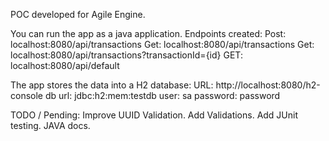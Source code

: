 POC developed for Agile Engine.

You can run the app as a java application.
Endpoints created:
Post: localhost:8080/api/transactions
Get: localhost:8080/api/transactions
Get: localhost:8080/api/transactions?transactionId={id}
GET: localhost:8080/api/default

The app stores the data into a H2 database:
  URL: http://localhost:8080/h2-console
  db url: jdbc:h2:mem:testdb
  user: sa
  password: password
  

TODO / Pending:
Improve UUID Validation.
Add Validations.
Add JUnit testing.
JAVA docs.

